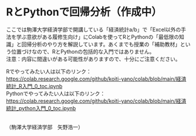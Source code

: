 # RとPythonで回帰分析（作成中）
ここでは駒澤大学経済学部で開講している「経済統計a/b」で「Excel以外の手法を学ぶ意欲がある履修生向け」にColabを使ってRとPythonの「最低限の知識」と回帰分析のやり方を解説しています。あくまでも授業の「補助教材」という位置づけなので、RとPythonの包括的な入門ではありません。
<br>
注意：内容に間違いがある可能性がありますので、十分にご注意ください。

Rでやってみたい人は以下のリンク：<br>
https://colab.research.google.com/github/koiti-yano/colab/blob/main/経済統計_R入門_0_toc.ipynb
<br>
Pythonでやってみたい人は以下のリンク：<br>
https://colab.research.google.com/github/koiti-yano/colab/blob/main/経済統計_python入門_0_toc.ipynb

<br>（駒澤大学経済学部　矢野浩一）
